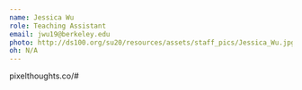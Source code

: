 ```yaml
---
name: Jessica Wu
role: Teaching Assistant
email: jwu19@berkeley.edu
photo: http://ds100.org/su20/resources/assets/staff_pics/Jessica_Wu.jpg
oh: N/A
---
```


pixelthoughts.co/#